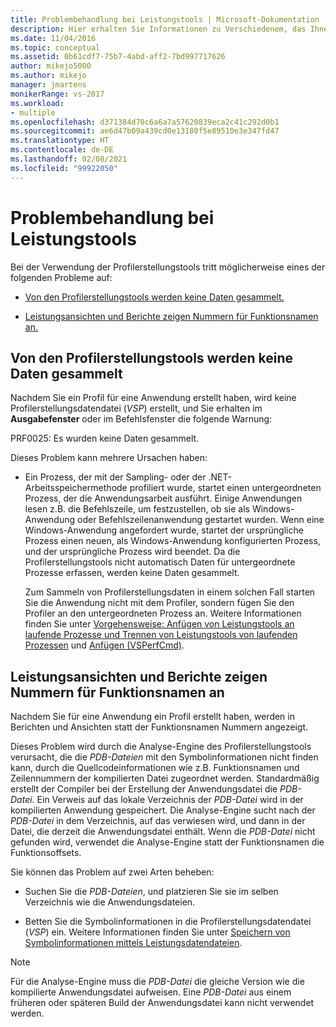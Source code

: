 ```yaml
---
title: Problembehandlung bei Leistungstools | Microsoft-Dokumentation
description: Hier erhalten Sie Informationen zu Verschiedenem, das Ihnen bei der Problembehandlung von Problemen der Leistungstools begegnen könnte, z. B. dass keine Daten von den Profilerstellungstools erfasst werden.
ms.date: 11/04/2016
ms.topic: conceptual
ms.assetid: 0b61cdf7-75b7-4abd-aff2-7bd997717626
author: mikejo5000
ms.author: mikejo
manager: jmartens
monikerRange: vs-2017
ms.workload:
- multiple
ms.openlocfilehash: d371384d70c6a6a7a57620839eca2c41c292d0b1
ms.sourcegitcommit: ae6d47b09a439cd0e13180f5e89510e3e347fd47
ms.translationtype: HT
ms.contentlocale: de-DE
ms.lasthandoff: 02/08/2021
ms.locfileid: "99922050"
---
```

# <a name="troubleshoot-performance-tools-issues"></a>Problembehandlung bei Leistungstools
Bei der Verwendung der Profilerstellungstools tritt möglicherweise eines der folgenden Probleme auf:

- [Von den Profilerstellungstools werden keine Daten gesammelt.](#no-data-is-collected-by-the-profiling-tools)

- [Leistungsansichten und Berichte zeigen Nummern für Funktionsnamen an.](#performance-views-and-reports-display-numbers-for-function-names)

## <a name="no-data-is-collected-by-the-profiling-tools"></a>Von den Profilerstellungstools werden keine Daten gesammelt
 Nachdem Sie ein Profil für eine Anwendung erstellt haben, wird keine Profilerstellungsdatendatei (*VSP*) erstellt, und Sie erhalten im **Ausgabefenster** oder im Befehlsfenster die folgende Warnung:

 PRF0025: Es wurden keine Daten gesammelt.

 Dieses Problem kann mehrere Ursachen haben:

- Ein Prozess, der mit der Sampling- oder der .NET-Arbeitsspeichermethode profiliert wurde, startet einen untergeordneten Prozess, der die Anwendungsarbeit ausführt. Einige Anwendungen lesen z.B. die Befehlszeile, um festzustellen, ob sie als Windows-Anwendung oder Befehlszeilenanwendung gestartet wurden. Wenn eine Windows-Anwendung angefordert wurde, startet der ursprüngliche Prozess einen neuen, als Windows-Anwendung konfigurierten Prozess, und der ursprüngliche Prozess wird beendet. Da die Profilerstellungstools nicht automatisch Daten für untergeordnete Prozesse erfassen, werden keine Daten gesammelt.

     Zum Sammeln von Profilerstellungsdaten in einem solchen Fall starten Sie die Anwendung nicht mit dem Profiler, sondern fügen Sie den Profiler an den untergeordneten Prozess an. Weitere Informationen finden Sie unter [Vorgehensweise: Anfügen von Leistungstools an laufende Prozesse und Trennen von Leistungstools von laufenden Prozessen](../profiling/how-to-attach-and-detach-performance-tools-to-running-processes.md) und [Anfügen (VSPerfCmd)](../profiling/attach.md).

## <a name="performance-views-and-reports-display-numbers-for-function-names"></a>Leistungsansichten und Berichte zeigen Nummern für Funktionsnamen an
 Nachdem Sie für eine Anwendung ein Profil erstellt haben, werden in Berichten und Ansichten statt der Funktionsnamen Nummern angezeigt.

 Dieses Problem wird durch die Analyse-Engine des Profilerstellungstools verursacht, die die *PDB-Dateien* mit den Symbolinformationen nicht finden kann, durch die Quellcodeinformationen wie z.B. Funktionsnamen und Zeilennummern der kompilierten Datei zugeordnet werden. Standardmäßig erstellt der Compiler bei der Erstellung der Anwendungsdatei die *PDB-Datei*. Ein Verweis auf das lokale Verzeichnis der *PDB-Datei* wird in der kompilierten Anwendung gespeichert. Die Analyse-Engine sucht nach der *PDB-Datei* in dem Verzeichnis, auf das verwiesen wird, und dann in der Datei, die derzeit die Anwendungsdatei enthält. Wenn die *PDB-Datei* nicht gefunden wird, verwendet die Analyse-Engine statt der Funktionsnamen die Funktionsoffsets.

 Sie können das Problem auf zwei Arten beheben:

- Suchen Sie die *PDB-Dateien*, und platzieren Sie sie im selben Verzeichnis wie die Anwendungsdateien.

- Betten Sie die Symbolinformationen in die Profilerstellungsdatendatei (*VSP*) ein. Weitere Informationen finden Sie unter [Speichern von Symbolinformationen mittels Leistungsdatendateien](../profiling/saving-symbol-information-with-performance-data-files.md).

> [!NOTE]
> Für die Analyse-Engine muss die *PDB-Datei* die gleiche Version wie die kompilierte Anwendungsdatei aufweisen. Eine *PDB-Datei* aus einem früheren oder späteren Build der Anwendungsdatei kann nicht verwendet werden.
